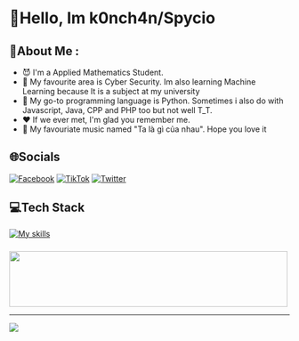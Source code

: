 # 💫Hello, Im k0nch4n/Spycio
## 💫About Me :
- 😈 I'm a Applied Mathematics Student.
- 🐳 My favourite area is Cyber Security. Im also learning Machine Learning because It is a subject at my university 
- 🐍 My go-to programming language is Python. Sometimes i also do with Javascript, Java, CPP and PHP too but not well T_T.
- ❤️ If we ever met, I'm glad you remember me.
- 🎵 My favouriate music named "Ta là gì của nhau". Hope you love it 
## 🌐Socials
[![Facebook](https://img.shields.io/badge/Facebook-%231877F2.svg?logo=Facebook&logoColor=white)](https://www.facebook.com/s1mpl3Love) [![TikTok](https://img.shields.io/badge/TikTok-%23000000.svg?logo=TikTok&logoColor=white)](https://www.tiktok.com/@spyciokon) [![Twitter](https://img.shields.io/badge/Twitter-%231DA1F2.svg?logo=Twitter&logoColor=white)](https://twitter.com/KonSpycio) 

## 💻Tech Stack
[![My skills](https://skillicons.dev/icons?i=latex,php,python,java,mysql,javascript,r,expressjs,linux,vscode,anaconda&perline=15)](https://laxiisteam.blogspot.com)

### 
<img src="https://tryhackme-badges.s3.amazonaws.com/hackervnn40.png" width="500px" height="100px"/>

---
[![](https://visitcount.itsvg.in/api?id=tiyeume25112004&icon=8&color=9)](https://visitcount.itsvg.in)
